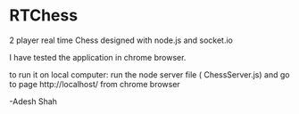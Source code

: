 # RTChess

2 player real time Chess designed with node.js and socket.io

I have tested the application in chrome browser.

to run it on local computer: run the node server file ( ChessServer.js) and go to page http://localhost/ from chrome browser  

-Adesh Shah
